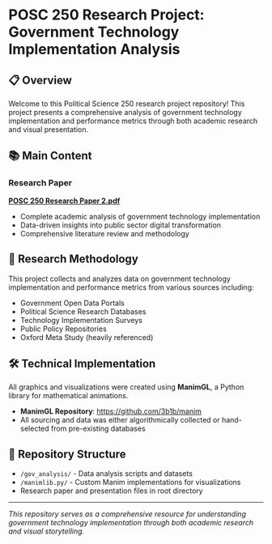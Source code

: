 # POSC 250 Research Project: Government Technology Implementation Analysis

## 📋 Overview

Welcome to this Political Science 250 research project repository! This project presents a comprehensive analysis of government technology implementation and performance metrics through both academic research and visual presentation.

## 📚 Main Content

### Research Paper
**[POSC 250 Research Paper 2.pdf](./POSC%20250%20Research%20paper%202.pdf)**
- Complete academic analysis of government technology implementation
- Data-driven insights into public sector digital transformation
- Comprehensive literature review and methodology

## 🔬 Research Methodology

This project collects and analyzes data on government technology implementation and performance metrics from various sources including:
- Government Open Data Portals
- Political Science Research Databases  
- Technology Implementation Surveys
- Public Policy Repositories
- Oxford Meta Study (heavily referenced)

## 🛠 Technical Implementation

All graphics and visualizations were created using **ManimGL**, a Python library for mathematical animations.
- **ManimGL Repository**: https://github.com/3b1b/manim
- All sourcing and data was either algorithmically collected or hand-selected from pre-existing databases

## 📁 Repository Structure
- `/gov_analysis/` - Data analysis scripts and datasets
- `/manimlib.py/` - Custom Manim implementations for visualizations
- Research paper and presentation files in root directory

---
*This repository serves as a comprehensive resource for understanding government technology implementation through both academic research and visual storytelling.*

